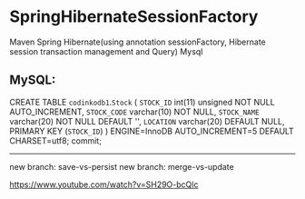 # SpringHibernateSessionFactory
Maven Spring Hibernate(using annotation sessionFactory, Hibernate session transaction management and Query) Mysql

MySQL:
-------

CREATE TABLE `codinkodb1`.`Stock` (
  `STOCK_ID` int(11) unsigned NOT NULL AUTO_INCREMENT,
  `STOCK_CODE` varchar(10) NOT NULL,
  `STOCK_NAME` varchar(20) NOT NULL DEFAULT '',
  `LOCATION` varchar(20) DEFAULT NULL,
  PRIMARY KEY (`STOCK_ID`)
) ENGINE=InnoDB AUTO_INCREMENT=5 DEFAULT CHARSET=utf8;
commit;

-----

new branch: save-vs-persist
new branch: merge-vs-update

https://www.youtube.com/watch?v=SH29O-bcQlc




